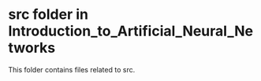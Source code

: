 # src folder in Introduction_to_Artificial_Neural_Networks 
This folder contains files related to src. 
